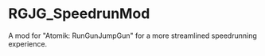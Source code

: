 # RGJG_SpeedrunMod
A mod for "Atomik: RunGunJumpGun" for a more streamlined speedrunning experience.
